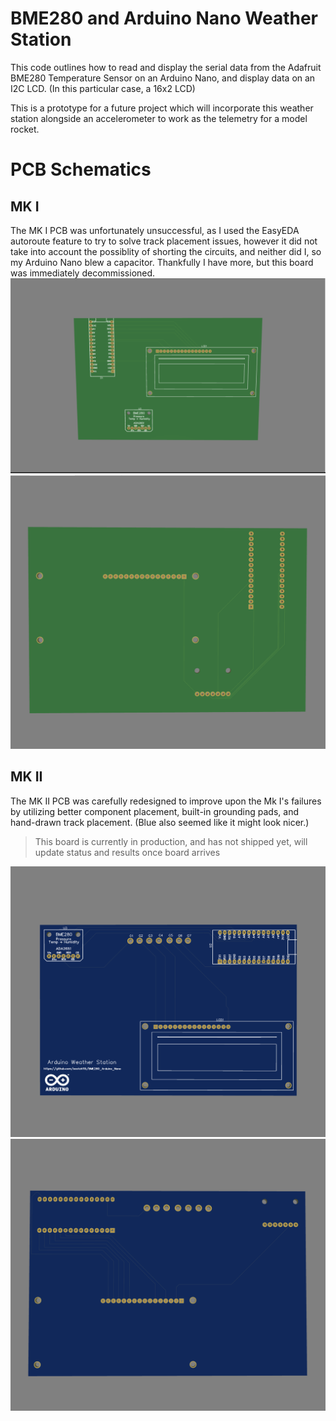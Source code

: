 # BME280 and Arduino Nano Weather Station

This code outlines how to read and display the serial data from the Adafruit BME280 Temperature Sensor on an Arduino Nano, and display data on an I2C LCD. (In this particular case, a 16x2 LCD)


This is a prototype for a future project which will incorporate this weather station alongside an accelerometer to work as the telemetry for a model rocket. 

# PCB Schematics
## MK I
The MK I PCB was unfortunately unsuccessful, as I used the EasyEDA autoroute feature to try to solve track placement issues, however it did not take into account the possiblity of shorting the circuits, and neither did I, so my Arduino Nano blew a capacitor. Thankfully I have more, but this board was immediately decommissioned.
![](Images/Mk_I_F.png)
![](Images/Mk_I_B.png)

## MK II
The MK II PCB was carefully redesigned to improve upon the Mk I's failures by utilizing better component placement, built-in grounding pads, and hand-drawn track placement. (Blue also seemed like it might look nicer.) 
> This board is currently in production, and has not shipped yet, will update status and results once board arrives

![](Images/Mk_II_F.png)
![](Images/Mk_II_B.png)